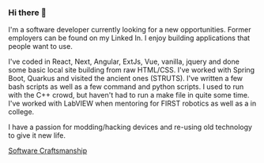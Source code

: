 ### Hi there 👋

I'm a software developer currently looking for a new opportunities. Former employers can be found on my Linked In. I enjoy building applications that people want to use.

I've coded in React, Next, Angular, ExtJs, Vue, vanilla, jquery and done some basic local site building from raw HTML/CSS. I've worked with Spring Boot, Quarkus and visited the ancient ones (STRUTS). I've written a few bash scripts as well as a few command and python scripts. I used to run with the C++ crowd, but haven't had to run a make file in quite some time. I've worked with LabVIEW when mentoring for FIRST robotics as well as a in college.

I have a passion for modding/hacking devices and re-using old technology to give it new life. 

[Software Craftsmanship](https://manifesto.softwarecraftsmanship.org/)

<!--
**UnderPenalty/UnderPenalty** is a ✨ _special_ ✨ repository because its `README.md` (this file) appears on your GitHub profile.

Here are some ideas to get you started:

- 🔭 I’m currently working on ...
- 🌱 I’m currently learning ...
- 👯 I’m looking to collaborate on ...
- 🤔 I’m looking for help with ...
- 💬 Ask me about ...
- 📫 How to reach me: ...
- 😄 Pronouns: ...
- ⚡ Fun fact: ...
-->
